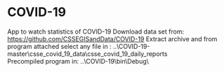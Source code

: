 # COVID-19
App to watch statistics of COVID-19
Download data set from: https://github.com/CSSEGISandData/COVID-19
Extract archive and from program attached select any file in : ..\COVID-19-master\csse_covid_19_data\csse_covid_19_daily_reports\
Precompiled program in: ..\COVID-19\bin\Debug\
